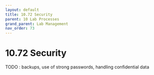 ```yaml
---
layout: default
title: 10.72 Security
parent: 10 Lab Processes
grand_parent: Lab Management
nav_order: 73
---
```


# 10.72 Security

TODO : backups, use of strong passwords, handling confidential data
